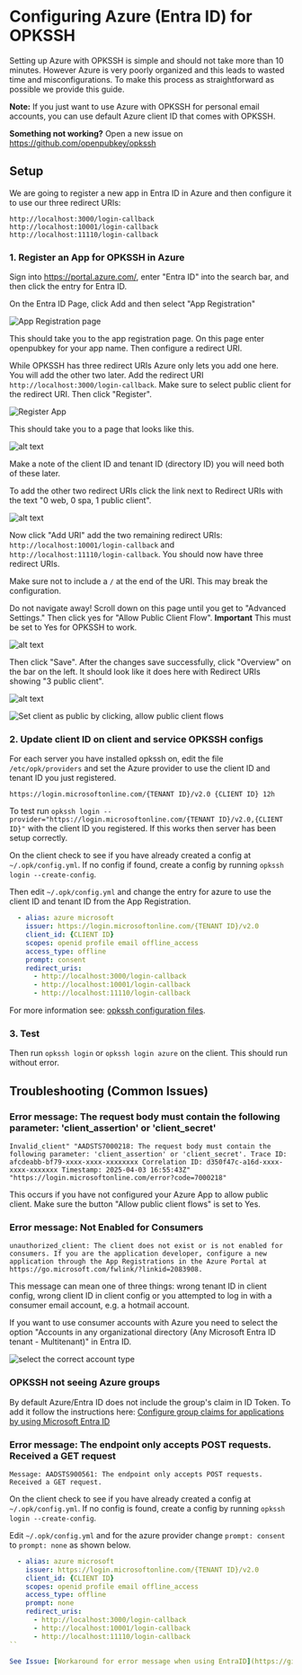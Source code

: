 # Configuring Azure (Entra ID) for OPKSSH

Setting up Azure with OPKSSH is simple and should not take more than 10 minutes.
However Azure is very poorly organized and this leads to wasted time and misconfigurations.
To make this process as straightforward as possible we provide this guide.

**Note:** If you just want to use Azure with OPKSSH for personal email accounts, you can use default Azure client ID that comes with OPKSSH.

**Something not working?** Open a new issue on <https://github.com/openpubkey/opkssh>

## Setup

We are going to register a new app in Entra ID in Azure and then configure it to use our three redirect URIs:

```
http://localhost:3000/login-callback
http://localhost:10001/login-callback
http://localhost:11110/login-callback
```

### 1. Register an App for OPKSSH in Azure

Sign into <https://portal.azure.com/>, enter "Entra ID" into the search bar, and then click the entry for Entra ID.

On the Entra ID Page, click Add and then select "App Registration"

![App Registration page](azure_figs/addapp.png)

This should take you to the app registration page.
On this page enter openpubkey for your app name.
Then configure a redirect URI.

While OPKSSH has three redirect URIs Azure only lets you add one here.
You will add the other two later.
Add the redirect URI `http://localhost:3000/login-callback`.
Make sure to select public client for the redirect URI.
Then click "Register".

![Register App](azure_figs/regapp.png)

This should take you to a page that looks like this.

![alt text](azure_figs/registered.png)

Make a note of the client ID and tenant ID (directory ID) you will need both of these later.

To add the other two redirect URIs click the link next to Redirect URIs with the text "0 web, 0 spa, 1 public client".

![alt text](azure_figs/adduri.png)

Now click "Add URI" add the two remaining redirect URIs: `http://localhost:10001/login-callback` and `http://localhost:11110/login-callback`. You should now have three redirect URIs.

Make sure not to include a `/` at the end of the URI.
This may break the configuration.

Do not navigate away!
Scroll down on this page until you get to "Advanced Settings."
Then click yes for "Allow Public Client Flow".
**Important** This must be set to Yes for OPKSSH to work.

![alt text](azure_figs/allowpublic.png)

Then click "Save".
After the changes save successfully, click "Overview" on the bar on the left.
It should look like it does here with Redirect URIs showing "3 public client".

![alt text](azure_figs/overview.png)

![Set client as public by clicking, allow public client flows](azure_figs/publicclient.png)

### 2. Update client ID on client and service OPKSSH configs

For each server you have installed opkssh on, edit the file `/etc/opk/providers` and set the Azure provider to use the client ID and tenant ID you just registered.

```
https://login.microsoftonline.com/{TENANT ID}/v2.0 {CLIENT ID} 12h
```

To test run `opkssh login --provider="https://login.microsoftonline.com/{TENANT ID}/v2.0,{CLIENT ID}"` with the client ID you registered.
If this works then server has been setup correctly.

On the client check to see if you have already created a config at `~/.opk/config.yml`. If no config if found, create a config by running `opkssh login --create-config`.

Then edit `~/.opk/config.yml` and change the entry for azure to use the client ID and tenant ID from the App Registration.

```yaml
  - alias: azure microsoft
    issuer: https://login.microsoftonline.com/{TENANT ID}/v2.0
    client_id: {CLIENT ID}
    scopes: openid profile email offline_access
    access_type: offline
    prompt: consent
    redirect_uris:
      - http://localhost:3000/login-callback
      - http://localhost:10001/login-callback
      - http://localhost:11110/login-callback
```

For more information see: [opkssh configuration files](https://github.com/openpubkey/opkssh/blob/main/docs/config.md).

### 3. Test

Then run `opkssh login` or `opkssh login azure` on the client.
This should run without error.

## Troubleshooting (Common Issues)

### Error message: The request body must contain the following parameter: 'client_assertion' or 'client_secret'

```
Invalid_client" "AADSTS7000218: The request body must contain the following parameter: 'client_assertion' or 'client_secret'. Trace ID: afcdeabb-bf79-xxxx-xxxx-xxxxxxxx Correlation ID: d350f47c-a16d-xxxx-xxxx-xxxxxxx Timestamp: 2025-04-03 16:55:43Z" "https://login.microsoftonline.com/error?code=7000218"
```

This occurs if you have not configured your Azure App to allow public client. Make sure the button "Allow public client flows" is set to Yes.

### Error message: Not Enabled for Consumers

```
unauthorized_client: The client does not exist or is not enabled for consumers. If you are the application developer, configure a new application through the App Registrations in the Azure Portal at https://go.microsoft.com/fwlink/?linkid=2083908.
```

This message can mean one of three things: wrong tenant ID in client config, wrong client ID in client config or you attempted to log in with a consumer email account, e.g. a hotmail account.

If you want to use consumer accounts with Azure you need to select the option "Accounts in any organizational directory (Any Microsoft Entra ID tenant - Multitenant)" in Entra ID.

![select the correct account type](azure_figs/accounttypes.png)

### OPKSSH not seeing Azure groups

By default Azure/Entra ID does not include the group's claim in ID Token.
To add it follow the instructions here: [Configure group claims for applications by using Microsoft Entra ID](https://learn.microsoft.com/en-us/entra/identity/hybrid/connect/how-to-connect-fed-group-claims)

### Error message: The endpoint only accepts POST requests. Received a GET request

```
Message: AADSTS900561: The endpoint only accepts POST requests. Received a GET request.
```

On the client check to see if you have already created a config at `~/.opk/config.yml`. If no config is found, create a config by running `opkssh login --create-config`.

Edit `~/.opk/config.yml` and for the azure provider change `prompt: consent` to `prompt: none` as shown below.

```yaml
  - alias: azure microsoft
    issuer: https://login.microsoftonline.com/{TENANT ID}/v2.0
    client_id: {CLIENT ID}
    scopes: openid profile email offline_access
    access_type: offline
    prompt: none
    redirect_uris:
      - http://localhost:3000/login-callback
      - http://localhost:10001/login-callback
      - http://localhost:11110/login-callback
``

See Issue: [Workaround for error message when using EntraID](https://github.com/openpubkey/opkssh/issues/253).
